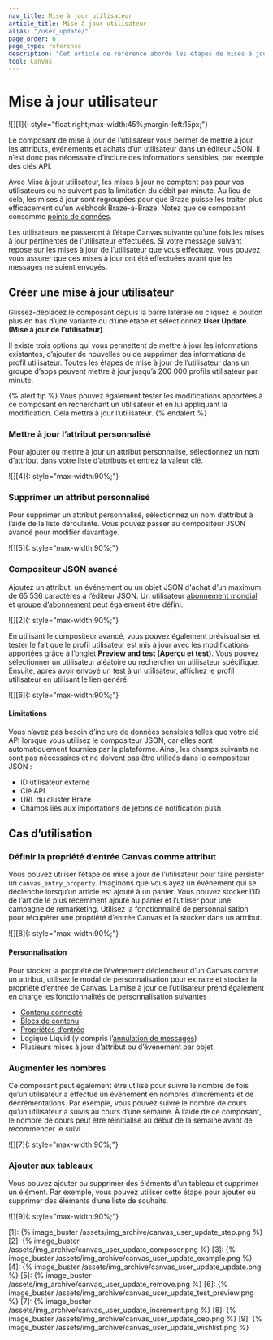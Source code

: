 ```yaml
---
nav_title: Mise à jour utilisateur 
article_title: Mise à jour utilisateur 
alias: "/user_update/"
page_order: 6
page_type: reference
description: "Cet article de référence aborde les étapes de mises à jour utilisateur et la façon de les utiliser dans votre Canvas."
tool: Canvas
---
```


# Mise à jour utilisateur 

![][1]{: style="float:right;max-width:45%;margin-left:15px;"}

Le composant de mise à jour de l’utilisateur vous permet de mettre à jour les attributs, événements et achats d’un utilisateur dans un éditeur JSON. Il n’est donc pas nécessaire d’inclure des informations sensibles, par exemple des clés API.

Avec Mise à jour utilisateur, les mises à jour ne comptent pas pour vos utilisateurs ou ne suivent pas la limitation du débit par minute. Au lieu de cela, les mises à jour sont regroupées pour que Braze puisse les traiter plus efficacement qu’un webhook Braze-à-Braze. Notez que ce composant consomme [points de données]({{site.baseurl}}/user_guide/onboarding_with_braze/data_points/).

Les utilisateurs ne passeront à l’étape Canvas suivante qu’une fois les mises à jour pertinentes de l’utilisateur effectuées. Si votre message suivant repose sur les mises à jour de l’utilisateur que vous effectuez, vous pouvez vous assurer que ces mises à jour ont été effectuées avant que les messages ne soient envoyés.

## Créer une mise à jour utilisateur

Glissez-déplacez le composant depuis la barre latérale ou cliquez le bouton plus <i class="fas fa-plus-circle"></i> en bas d’une variante ou d’une étape et sélectionnez **User Update (Mise à jour de l’utilisateur)**. 

Il existe trois options qui vous permettent de mettre à jour les informations existantes, d’ajouter de nouvelles ou de supprimer des informations de profil utilisateur. Toutes les étapes de mise à jour de l’utilisateur dans un groupe d’apps peuvent mettre à jour jusqu’à 200 000 profils utilisateur par minute.

{% alert tip %}
Vous pouvez également tester les modifications apportées à ce composant en recherchant un utilisateur et en lui appliquant la modification. Cela mettra à jour l’utilisateur.
{% endalert %}

### Mettre à jour l’attribut personnalisé

Pour ajouter ou mettre à jour un attribut personnalisé, sélectionnez un nom d’attribut dans votre liste d’attributs et entrez la valeur clé.

![][4]{: style="max-width:90%;"}

### Supprimer un attribut personnalisé

Pour supprimer un attribut personnalisé, sélectionnez un nom d’attribut à l’aide de la liste déroulante. Vous pouvez passer au compositeur JSON avancé pour modifier davantage. 

![][5]{: style="max-width:90%;"}

### Compositeur JSON avancé

Ajoutez un attribut, un événement ou un objet JSON d'achat d’un maximum de 65 536 caractères à l’éditeur JSON. Un utilisateur [abonnement mondial]({{site.baseurl}}/user_guide/message_building_by_channel/email/managing_user_subscriptions/#subscription-states) et [groupe d’abonnement]({{site.baseurl}}/user_guide/message_building_by_channel/email/managing_user_subscriptions/#subscription-groups) peut également être défini.

![][2]{: style="max-width:90%;"}

En utilisant le compositeur avancé, vous pouvez également prévisualiser et tester le fait que le profil utilisateur est mis à jour avec les modifications apportées grâce à l’onglet **Preview and test (Aperçu et test)**. Vous pouvez sélectionner un utilisateur aléatoire ou rechercher un utilisateur spécifique. Ensuite, après avoir envoyé un test à un utilisateur, affichez le profil utilisateur en utilisant le lien généré.

![][6]{: style="max-width:90%;"}

#### Limitations

Vous n’avez pas besoin d’inclure de données sensibles telles que votre clé API lorsque vous utilisez le compositeur JSON, car elles sont automatiquement fournies par la plateforme. Ainsi, les champs suivants ne sont pas nécessaires et ne doivent pas être utilisés dans le compositeur JSON :
* ID utilisateur externe
* Clé API
* URL du cluster Braze
* Champs liés aux importations de jetons de notification push

## Cas d’utilisation

### Définir la propriété d’entrée Canvas comme attribut

Vous pouvez utiliser l’étape de mise à jour de l’utilisateur pour faire persister un `canvas_entry_property`.  Imaginons que vous ayez un événement qui se déclenche lorsqu’un article est ajouté à un panier. Vous pouvez stocker l’ID de l’article le plus récemment ajouté au panier et l’utiliser pour une campagne de remarketing. Utilisez la fonctionnalité de personnalisation pour récupérer une propriété d’entrée Canvas et la stocker dans un attribut.

![][8]{: style="max-width:90%;"}

#### Personnalisation

Pour stocker la propriété de l’événement déclencheur d’un Canvas comme un attribut, utilisez le modal de personnalisation pour extraire et stocker la propriété d’entrée de Canvas. La mise à jour de l’utilisateur prend également en charge les fonctionnalités de personnalisation suivantes : 
* [Contenu connecté]({{site.baseurl}}/user_guide/personalization_and_dynamic_content/connected_content/) 
* [Blocs de contenu]({{site.baseurl}}/user_guide/engagement_tools/templates_and_media/content_blocks/)
* [Propriétés d’entrée]({{site.baseurl}}/user_guide/engagement_tools/canvas/create_a_canvas/canvas_persistent_entry_properties/)
* Logique Liquid (y compris l’[annulation de messages]({{site.baseurl}}/user_guide/personalization_and_dynamic_content/liquid/aborting_messages/))
* Plusieurs mises à jour d’attribut ou d’événement par objet

### Augmenter les nombres

Ce composant peut également être utilisé pour suivre le nombre de fois qu’un utilisateur a effectué un événement en nombres d’incréments et de décrémentations. Par exemple, vous pouvez suivre le nombre de cours qu’un utilisateur a suivis au cours d’une semaine. À l’aide de ce composant, le nombre de cours peut être réinitialisé au début de la semaine avant de recommencer le suivi. 

![][7]{: style="max-width:90%;"}

### Ajouter aux tableaux

Vous pouvez ajouter ou supprimer des éléments d’un tableau et supprimer un élément. Par exemple, vous pouvez utiliser cette étape pour ajouter ou supprimer des éléments d’une liste de souhaits.

![][9]{: style="max-width:90%;"}

[1]: {% image_buster /assets/img_archive/canvas_user_update_step.png %} 
[2]: {% image_buster /assets/img_archive/canvas_user_update_composer.png %} 
[3]: {% image_buster /assets/img_archive/canvas_user_update_example.png %} 
[4]: {% image_buster /assets/img_archive/canvas_user_update_update.png %} 
[5]: {% image_buster /assets/img_archive/canvas_user_update_remove.png %} 
[6]: {% image_buster /assets/img_archive/canvas_user_update_test_preview.png %} 
[7]: {% image_buster /assets/img_archive/canvas_user_update_increment.png %} 
[8]: {% image_buster /assets/img_archive/canvas_user_update_cep.png %} 
[9]: {% image_buster /assets/img_archive/canvas_user_update_wishlist.png %} 